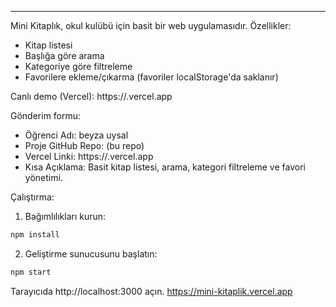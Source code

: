---


Mini Kitaplık, okul kulübü için basit bir web uygulamasıdır. Özellikler:

- Kitap listesi
- Başlığa göre arama
- Kategoriye göre filtreleme
- Favorilere ekleme/çıkarma (favoriler localStorage'da saklanır)

Canlı demo (Vercel): https://<your-vercel-app>.vercel.app

Gönderim formu:

- Öğrenci Adı: beyza uysal
- Proje GitHub Repo: (bu repo)
- Vercel Linki: https://<your-vercel-app>.vercel.app
- Kısa Açıklama: Basit kitap listesi, arama, kategori filtreleme ve favori yönetimi.

Çalıştırma:

1. Bağımlılıkları kurun:

```bash
npm install
```

2. Geliştirme sunucusunu başlatın:

```bash
npm start
```

Tarayıcıda http://localhost:3000 açın.
https://mini-kitaplik.vercel.app

